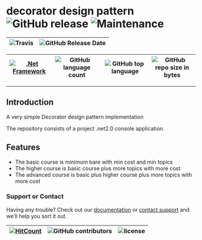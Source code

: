 # decorator design pattern ![GitHub release](https://img.shields.io/github/release/ajeetx/decorator_design_pattern.svg?style=for-the-badge) ![Maintenance](https://img.shields.io/maintenance/yes/2018.svg?style=for-the-badge)

![Travis](https://img.shields.io/travis/AJEETX/decorator_design_pattern.svg) |![GitHub Release Date](https://img.shields.io/github/release-date/ajeetx/decorator_design_pattern.svg)|
| --- | --- |

[![.Net Framework](https://img.shields.io/badge/DotNet-2.0-blue.svg?style=plastic)](https://www.microsoft.com/en-au/download/details.aspx?id=1639) | ![GitHub language count](https://img.shields.io/github/languages/count/ajeetx/decorator_design_pattern.svg) | ![GitHub top language](https://img.shields.io/github/languages/top/ajeetx/decorator_design_pattern.svg) |![GitHub repo size in bytes](https://img.shields.io/github/repo-size/ajeetx/decorator_design_pattern.svg) 
| ---          | ---        | ---      | ---        | 

---------------------------------------
## Introduction

A very simple Decorator design pattern implementation  

The repository consists of a project .net2.0 console application. 

## Features

- The basic course is minimum bare with min cost and min topics 
- The higher course is basic course plus more topics with more cost
- The advanced course is basic plus higher course plus more topics with more cost

### Support or Contact

Having any trouble? Check out our [documentation](https://github.com/AJEETX/decorator_design_pattern/blob/master/README.md) or [contact support](mailto:ajeetkumar@email.com) and we’ll help you sort it out.


[![HitCount](http://hits.dwyl.io/ajeetx/decorator_design_pattern/projects/1.svg)](http://hits.dwyl.io/ajeetx/decorator_design_pattern/projects/1) | ![GitHub contributors](https://img.shields.io/github/contributors/ajeetx/decorator_design_pattern.svg?style=plastic)|![license](https://img.shields.io/github/license/ajeetx/decorator_design_pattern.svg?style=plastic)|
 | --- | --- | ---|
